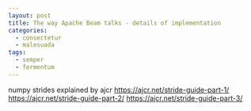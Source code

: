 ```yaml
---
layout: post
title: The way Apache Beam talks - details of implementation
categories: 
  - consectetur
  - malesuada
tags:
  - semper
  - fermentum
---
```

numpy strides explained by ajcr
https://ajcr.net/stride-guide-part-1/
https://ajcr.net/stride-guide-part-2/
https://ajcr.net/stride-guide-part-3/